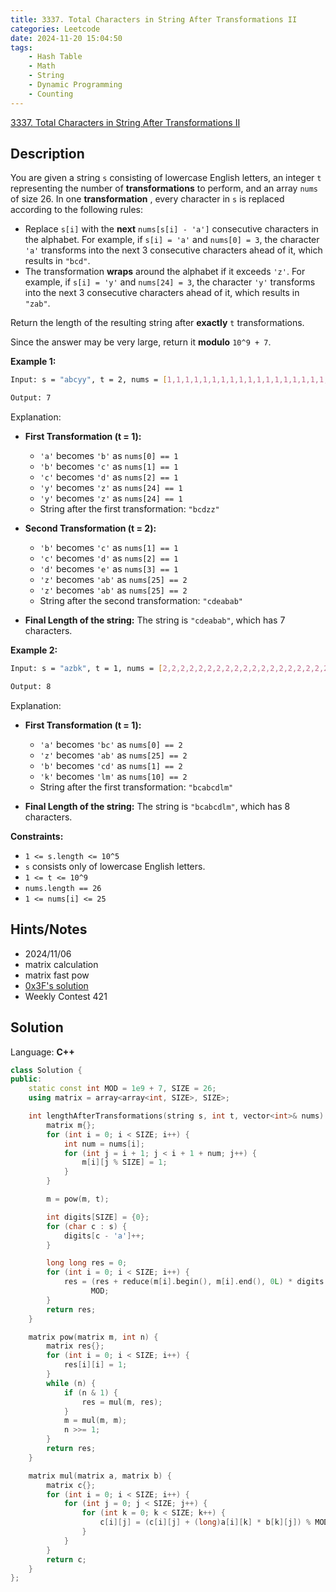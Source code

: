 ```yaml
---
title: 3337. Total Characters in String After Transformations II
categories: Leetcode
date: 2024-11-20 15:04:50
tags:
    - Hash Table
    - Math
    - String
    - Dynamic Programming
    - Counting
---
```


[3337. Total Characters in String After Transformations II](https://leetcode.com/problems/total-characters-in-string-after-transformations-ii/description/)

## Description

You are given a string `s` consisting of lowercase English letters, an integer `t` representing the number of **transformations**  to perform, and an array `nums` of size 26. In one **transformation** , every character in `s` is replaced according to the following rules:

- Replace `s[i]` with the **next**  `nums[s[i] - 'a']` consecutive characters in the alphabet. For example, if `s[i] = 'a'` and `nums[0] = 3`, the character `'a'` transforms into the next 3 consecutive characters ahead of it, which results in `"bcd"`.
- The transformation **wraps**  around the alphabet if it exceeds `'z'`. For example, if `s[i] = 'y'` and `nums[24] = 3`, the character `'y'` transforms into the next 3 consecutive characters ahead of it, which results in `"zab"`.

Return the length of the resulting string after **exactly**  `t` transformations.

Since the answer may be very large, return it **modulo**  `10^9 + 7`.

**Example 1:**

```bash
Input: s = "abcyy", t = 2, nums = [1,1,1,1,1,1,1,1,1,1,1,1,1,1,1,1,1,1,1,1,1,1,1,1,1,2]

Output: 7
```

Explanation:

- **First Transformation (t = 1):**

  - `'a'` becomes `'b'` as `nums[0] == 1`
  - `'b'` becomes `'c'` as `nums[1] == 1`
  - `'c'` becomes `'d'` as `nums[2] == 1`
  - `'y'` becomes `'z'` as `nums[24] == 1`
  - `'y'` becomes `'z'` as `nums[24] == 1`
  - String after the first transformation: `"bcdzz"`

- **Second Transformation (t = 2):**

  - `'b'` becomes `'c'` as `nums[1] == 1`
  - `'c'` becomes `'d'` as `nums[2] == 1`
  - `'d'` becomes `'e'` as `nums[3] == 1`
  - `'z'` becomes `'ab'` as `nums[25] == 2`
  - `'z'` becomes `'ab'` as `nums[25] == 2`
  - String after the second transformation: `"cdeabab"`

- **Final Length of the string:**  The string is `"cdeabab"`, which has 7 characters.

**Example 2:**

```bash
Input: s = "azbk", t = 1, nums = [2,2,2,2,2,2,2,2,2,2,2,2,2,2,2,2,2,2,2,2,2,2,2,2,2,2]

Output: 8
```

Explanation:

- **First Transformation (t = 1):**

  - `'a'` becomes `'bc'` as `nums[0] == 2`
  - `'z'` becomes `'ab'` as `nums[25] == 2`
  - `'b'` becomes `'cd'` as `nums[1] == 2`
  - `'k'` becomes `'lm'` as `nums[10] == 2`
  - String after the first transformation: `"bcabcdlm"`

- **Final Length of the string:**  The string is `"bcabcdlm"`, which has 8 characters.

**Constraints:**

- `1 <= s.length <= 10^5`
- `s` consists only of lowercase English letters.
- `1 <= t <= 10^9`
- `nums.length == 26`
- `1 <= nums[i] <= 25`

## Hints/Notes

- 2024/11/06
- matrix calculation
- matrix fast pow
- [0x3F's solution](https://leetcode.cn/problems/total-characters-in-string-after-transformations-ii/solution/ju-zhen-kuai-su-mi-you-hua-dppythonjavac-cd2j/)
- Weekly Contest 421

## Solution

Language: **C++**

```C++
class Solution {
public:
    static const int MOD = 1e9 + 7, SIZE = 26;
    using matrix = array<array<int, SIZE>, SIZE>;

    int lengthAfterTransformations(string s, int t, vector<int>& nums) {
        matrix m{};
        for (int i = 0; i < SIZE; i++) {
            int num = nums[i];
            for (int j = i + 1; j < i + 1 + num; j++) {
                m[i][j % SIZE] = 1;
            }
        }

        m = pow(m, t);

        int digits[SIZE] = {0};
        for (char c : s) {
            digits[c - 'a']++;
        }

        long long res = 0;
        for (int i = 0; i < SIZE; i++) {
            res = (res + reduce(m[i].begin(), m[i].end(), 0L) * digits[i]) %
                  MOD;
        }
        return res;
    }

    matrix pow(matrix m, int n) {
        matrix res{};
        for (int i = 0; i < SIZE; i++) {
            res[i][i] = 1;
        }
        while (n) {
            if (n & 1) {
                res = mul(m, res);
            }
            m = mul(m, m);
            n >>= 1;
        }
        return res;
    }

    matrix mul(matrix a, matrix b) {
        matrix c{};
        for (int i = 0; i < SIZE; i++) {
            for (int j = 0; j < SIZE; j++) {
                for (int k = 0; k < SIZE; k++) {
                    c[i][j] = (c[i][j] + (long)a[i][k] * b[k][j]) % MOD;
                }
            }
        }
        return c;
    }
};
```

